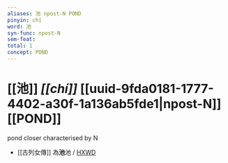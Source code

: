```yaml
---
aliases: 池 npost-N POND
pinyin: chí
word: 池
syn-func: npost-N
sem-feat: 
total: 1
concept: POND 
---
```

# [[池]] *[[chí]]*  [[uuid-9fda0181-1777-4402-a30f-1a136ab5fde1|npost-N]] [[POND]]
pond closer characterised by N
 - [[古列女傳]] 為**池**池 / [HXWD](https://hxwd.org/textview.html?location=CH1c0897_CHANT_007-1a.28)